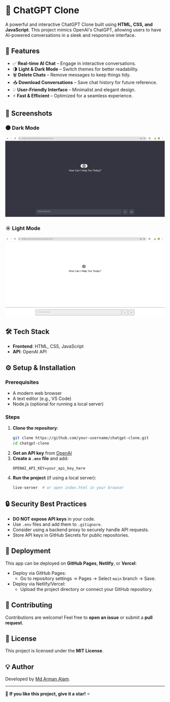 # 🤖 ChatGPT Clone

A powerful and interactive ChatGPT Clone built using **HTML, CSS, and JavaScript**. This project mimics OpenAI's ChatGPT, allowing users to have AI-powered conversations in a sleek and responsive interface.

## 🌟 Features  

- ✅ **Real-time AI Chat** – Engage in interactive conversations.  
- 🌗 **Light & Dark Mode** – Switch themes for better readability.  
- 🗑️ **Delete Chats** – Remove messages to keep things tidy.  
- 📥 **Download Conversations** – Save chat history for future reference.  
- 💡 **User-Friendly Interface** – Minimalist and elegant design.  
- ⚡ **Fast & Efficient** – Optimized for a seamless experience.  


## 📸 Screenshots  

### 🌑 Dark Mode 
![ChatGPT Clone Dark Mode](SnapShots/ChatGPT%20Interface%20Picture%20(Dark%20Mode).png)  

### ☀️ Light Mode  
![ChatGPT Clone Light Mode](SnapShots/ChatGPT%20Interface%20Picture%20(Light%20Mode).png)

## 🛠 Tech Stack

- **Frontend**: HTML, CSS, JavaScript
- **API**: OpenAI API

## ⚙️ Setup & Installation

### Prerequisites
- A modern web browser
- A text editor (e.g., VS Code)
- Node.js (optional for running a local server)

### Steps
1. **Clone the repository**:
   ```sh
   git clone https://github.com/your-username/chatgpt-clone.git
   cd chatgpt-clone
   ```
2. **Get an API key** from [OpenAI](https://platform.openai.com/)
3. **Create a `.env` file** and add:
   ```env
   OPENAI_API_KEY=your_api_key_here
   ```
4. **Run the project** (if using a local server):
   ```sh
   live-server  # or open index.html in your browser
   ```

## 🔒 Security Best Practices

- **DO NOT expose API keys** in your code.
- Use `.env` files and add them to `.gitignore`.
- Consider using a backend proxy to securely handle API requests.
- Store API keys in GitHub Secrets for public repositories.

## 🚀 Deployment

This app can be deployed on **GitHub Pages**, **Netlify**, or **Vercel**:
- Deploy via GitHub Pages:
  - Go to repository settings → Pages → Select `main` branch → Save.
- Deploy via Netlify/Vercel:
  - Upload the project directory or connect your GitHub repository.

## 🤝 Contributing

Contributions are welcome! Feel free to **open an issue** or submit a **pull request**.

## 📜 License

This project is licensed under the **MIT License**.

## 💡 Author

Developed by [Md Arman Alam](https://github.com/MdArman09).

---
🌟 **If you like this project, give it a star!** ⭐

